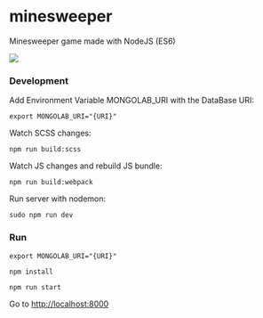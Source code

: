 # minesweeper
Minesweeper game made with NodeJS (ES6)

![](https://github.com/mateus/minesweeper/blob/master/gif/minesweeper.gif?raw=true)

### Development

Add Environment Variable MONGOLAB_URI with the DataBase URI:

`export MONGOLAB_URI="{URI}"`

Watch SCSS changes:

`npm run build:scss`

Watch JS changes and rebuild JS bundle:

`npm run build:webpack`

Run server with nodemon:

`sudo npm run dev`

### Run

`export MONGOLAB_URI="{URI}"`

`npm install`

`npm run start`

Go to [http://localhost:8000](http://localhost:8000)
